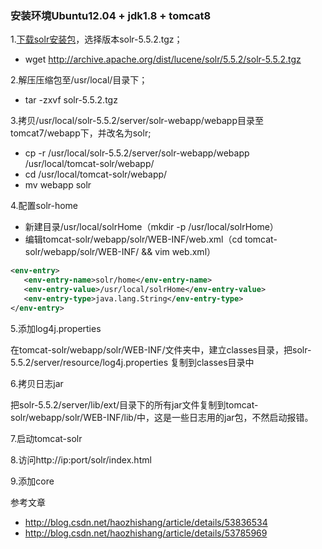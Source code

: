 ### 安装环境Ubuntu12.04 + jdk1.8 + tomcat8
1.[下载solr安装包](http://archive.apache.org/dist/lucene/solr/)，选择版本solr-5.5.2.tgz；
- wget http://archive.apache.org/dist/lucene/solr/5.5.2/solr-5.5.2.tgz

2.解压压缩包至/usr/local/目录下；
- tar -zxvf solr-5.5.2.tgz

3.拷贝/usr/local/solr-5.5.2/server/solr-webapp/webapp目录至tomcat7/webapp下，并改名为solr;
- cp -r /usr/local/solr-5.5.2/server/solr-webapp/webapp /usr/local/tomcat-solr/webapp/
- cd /usr/local/tomcat-solr/webapp/
- mv webapp solr

4.配置solr-home
- 新建目录/usr/local/solrHome（mkdir -p /usr/local/solrHome）
- 编辑tomcat-solr/webapp/solr/WEB-INF/web.xml（cd tomcat-solr/webapp/solr/WEB-INF/ && vim web.xml）
```xml
<env-entry>
   <env-entry-name>solr/home</env-entry-name>
   <env-entry-value>/usr/local/solrHome</env-entry-value>
   <env-entry-type>java.lang.String</env-entry-type>
</env-entry>
```
5.添加log4j.properties

在tomcat-solr/webapp/solr/WEB-INF/文件夹中，建立classes目录，把solr-5.5.2/server/resource/log4j.properties 复制到classes目录中

6.拷贝日志jar

把solr-5.5.2/server/lib/ext/目录下的所有jar文件复制到tomcat-solr/webapp/solr/WEB-INF/lib/中，这是一些日志用的jar包，不然启动报错。

7.启动tomcat-solr

8.访问http://ip:port/solr/index.html

9.添加core

参考文章
- http://blog.csdn.net/haozhishang/article/details/53836534
- http://blog.csdn.net/haozhishang/article/details/53785969
